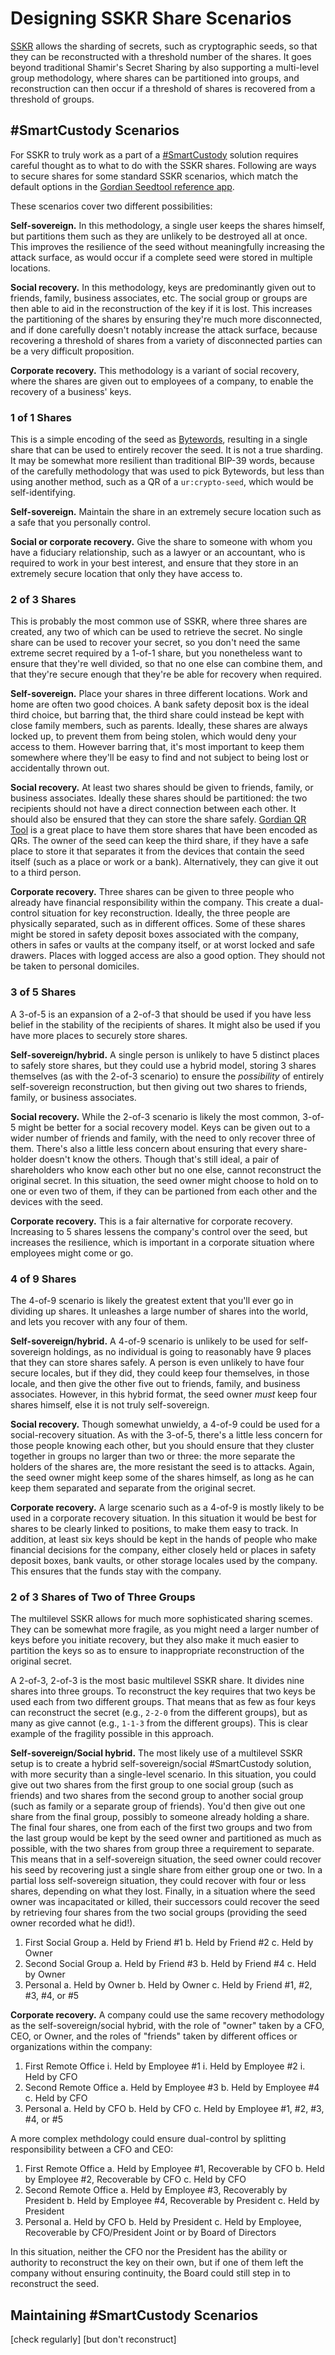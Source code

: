 # Designing SSKR Share Scenarios

[SSKR](https://github.com/BlockchainCommons/Research/blob/master/papers/bcr-2020-011-sskr.md) allows the sharding of secrets, such as cryptographic seeds, so that they can be reconstructed with a threshold number of the shares. It goes beyond traditional Shamir's Secret Sharing by also supporting a multi-level group methodology, where shares can be partitioned into groups, and reconstruction can then occur if a threshold of shares is recovered from a threshold of groups.

## #SmartCustody Scenarios

For SSKR to truly work as a part of a [#SmartCustody](https://www.smartcustody.com) solution requires careful thought as to what to do with the SSKR shares. Following are ways to secure shares for some standard SSKR scenarios, which match the default options in the [Gordian Seedtool reference app](https://github.com/blockchaincommons/GordianSeedTool-iOS).

These scenarios cover two different possibilities:

**Self-sovereign.** In this methodology, a single user keeps the shares himself, but partitions them such as they are unlikely to be destroyed all at once. This improves the resilience of the seed without meaningfully increasing the attack surface, as would occur if a complete seed were stored in multiple locations.

**Social recovery.** In this methodology, keys are predominantly given out to friends, family, business associates, etc. The social group or groups are then able to aid in the reconstruction of the key if it is lost. This increases the partitioning of the shares by ensuring they're much more disconnected, and if done carefully doesn't notably increase the attack surface, because recovering a threshold of shares from a variety of disconnected parties can be a very difficult proposition.

**Corporate recovery.** This methodology is a variant of social recovery, where the shares are given out to employees of a company, to enable the recovery of a business' keys.

### 1 of 1 Shares

This is a simple encoding of the seed as [Bytewords](https://github.com/BlockchainCommons/Research/blob/master/papers/bcr-2020-012-bytewords.md), resulting in a single share that can be used to entirely recover the seed. It is not a true sharding. It may be somewhat more resilient than traditional BIP-39 words, because of the carefully methodology that was used to pick Bytewords, but less than using another method, such as a QR of a `ur:crypto-seed`, which would be self-identifying.

**Self-sovereign.** Maintain the share in an extremely secure location such as a safe that you personally control.

**Social or corporate recovery.** Give the share to someone with whom you have a fiduciary relationship, such as a lawyer or an accountant, who is required to work in your best interest, and ensure that they store in an extremely secure location that only they have access to.

### 2 of 3 Shares

This is probably the most common use of SSKR, where three shares are created, any two of which can be used to retrieve the secret. No single share can be used to recover your secret, so you don't need the same extreme secret required by a 1-of-1 share, but you nonetheless want to ensure that they're well divided, so that no one else can combine them, and that they're secure enough that they're be able for recovery when required.

**Self-sovereign.** Place your shares in three different locations. Work and home are often two good choices. A bank safety deposit box is the ideal third choice, but barring that, the third share could instead be kept with close family members, such as parents. Ideally, these shares are always locked up, to prevent them from being stolen, which would deny your access to them. However barring that, it's most important to keep them somewhere where they'll be easy to find and not subject to being lost or accidentally thrown out.

**Social recovery.** At least two shares should be given to friends, family, or business associates. Ideally these shares should be partitioned: the two recipients should not have a direct connection between each other. It should also be ensured that they can store the share safely. [Gordian QR Tool](https://www.blockchaincommons.com/quarterlies/Q2-2021-Report/) is a great place to have them store shares that have been encoded as QRs. The owner of the seed can keep the third share, if they have a safe place to store it that separates it from the devices that contain the seed itself (such as a place or work or a bank). Alternatively, they can give it out to a third person.

**Corporate recovery.** Three shares can be given to three people who already have financial responsibility within the company. This create a dual-control situation for key reconstruction. Ideally, the three people are physically separated, such as in different offices. Some of these shares might be stored in safety deposit boxes associated with the company, others in safes or vaults at the company itself, or at worst locked and safe drawers. Places with logged access are also a good option. They should not be taken to personal domiciles.

### 3 of 5 Shares

A 3-of-5 is an expansion of a 2-of-3 that should be used if you have less belief in the stability of the recipients of shares. It might also be used if you have more places to securely store shares. 

**Self-sovereign/hybrid.** A single person is unlikely to have 5 distinct places to safely store shares, but they could use a hybrid model, storing 3 shares themselves (as with the 2-of-3 scenario) to ensure the _possibility_ of entirely self-sovereign reconstruction, but then giving out two shares to friends, family, or business associates.

**Social recovery.** While the 2-of-3 scenario is likely the most common, 3-of-5 might be better for a social recovery model. Keys can be given out to a wider number of friends and family, with the need to only recover three of them. There's also a little less concern about ensuring that every share-holder doesn't know the others. Though that's still ideal, a pair of shareholders who know each other but no one else, cannot reconstruct the original secret. In this situation, the seed owner might choose to hold on to one or even two of them, if they can be partioned from each other and the devices with the seed.

**Corporate recovery.** This is a fair alternative for corporate recovery. Increasing to 5 shares lessens the company's control over the seed, but increases the resilience, which is important in a corporate situation where employees might come or go.

### 4 of 9 Shares

The 4-of-9 scenario is likely the greatest extent that you'll ever go in dividing up shares. It unleashes a large number of shares into the world, and lets you recover with any four of them.

**Self-sovereign/hybrid.** A 4-of-9 scenario is unlikely to be used for self-sovereign holdings, as no individual is going to reasonably have 9 places that they can store shares safely. A person is even unlikely to have four secure locales, but if they did, they could keep four themselves, in those locale, and then give the other five out to friends, family, and business associates. However, in this hybrid format, the seed owner _must_ keep four shares himself, else it is not truly self-sovereign.

**Social recovery.** Though somewhat unwieldy, a 4-of-9 could be used for a social-recovery situation. As with the 3-of-5, there's a little less concern for those people knowing each other, but you should ensure that they cluster together in groups no larger than two or three: the more separate the holders of the shares are, the more resistant the seed is to attacks. Again, the seed owner might keep some of the shares himself, as long as he can keep them separated and separate from the original secret.

**Corporate recovery.** A large scenario such as a 4-of-9 is mostly likely to be used in a corporate recovery situation. In this situation it would be best for shares to be clearly linked to positions, to make them easy to track. In addition, at least six keys should be kept in the hands of people who make financial decisions for the company, either closely held or places in safety deposit boxes, bank vaults, or other storage locales used by the company. This ensures that the funds stay with the company.

### 2 of 3 Shares of Two of Three Groups

The multilevel SSKR allows for much more sophisticated sharing scemes. They can be somewhat more fragile, as you might need a larger number of keys before you initiate recovery, but they also make it much easier to partition the keys so as to ensure to inappropriate reconstruction of the original secret.

A 2-of-3, 2-of-3 is the most basic multilevel SSKR share. It divides nine shares into three groups. To reconstruct the key requires that two keys be used each from two different groups. That means that as few as four keys can reconstruct the secret (e.g., `2-2-0` from the different groups), but as many as give cannot (e.g., `1-1-3` from the different groups). This is clear example of the fragility possible in this approach.

**Self-sovereign/Social hybrid.** The most likely use of a multilevel SSKR setup is to create a hybrid self-sovereign/social #SmartCustody solution, with more security than a single-level scenario. In this situation, you could give out two shares from the first group to one social group (such as friends) and two shares from the second group to another social group (such as family or a separate group of friends). You'd then give out one share from the final group, possibly to someone already holding a share. The final four shares, one from each of the first two groups and two from the last group would be kept by the seed owner and partitioned as much as possible, with the two shares from group three a requirement to separate. This means that in a self-sovereign situation, the seed owner could recover his seed by recovering just a single share from either group one or two. In a partial loss self-sovereign situation, they could recover with four or less shares, depending on what they lost. Finally, in a situation where the seed owner was incapacitated or killed, their successors could recover the seed by retrieving four shares from the two social groups (providing the seed owner recorded what he did!).

   1. First Social Group
      a. Held by Friend #1
      b. Held by Friend #2
      c. Held by Owner
   2. Second Social Group
      a. Held by Friend #3
      b. Held by Friend #4
      c. Held by Owner
   3. Personal
      a. Held by Owner
      b. Held by Owner
      c. Held by Friend #1, #2, #3, #4, or #5
 
 **Corporate recovery.** A company could use the same recovery methodology as the self-sovereign/social hybrid, with the role of "owner" taken by a CFO, CEO, or Owner, and the roles of "friends" taken by different offices or organizations within the company:
 
   1. First Remote Office
      i. Held by Employee #1
      i. Held by Employee #2
      i. Held by CFO
   2. Second Remote Office
      a. Held by Employee #3
      b. Held by Employee #4
      c. Held by CFO
   3. Personal
      a. Held by CFO
      b. Held by CFO
      c. Held by Employee #1, #2, #3, #4, or #5

A more complex methdology could ensure dual-control by splitting responsibility between a CFO and CEO:

   1. First Remote Office
      a. Held by Employee #1, Recoverable by CFO
      b. Held by Employee #2, Recoverable by CFO
      c. Held by CFO
   2. Second Remote Office
      a. Held by Employee #3, Recoverably by President
      b. Held by Employee #4, Recoverable by President
      c. Held by President
   3. Personal
      a. Held by CFO
      b. Held by President
      c. Held by Employee, Recoverable by CFO/President Joint or by Board of Directors

In this situation, neither the CFO nor the President has the ability or authority to reconstruct the key on their own, but if one of them left the company without ensuring continuity, the Board could still step in to reconstruct the seed.

## Maintaining #SmartCustody Scenarios

[check regularly]
[but don't reconstruct]
